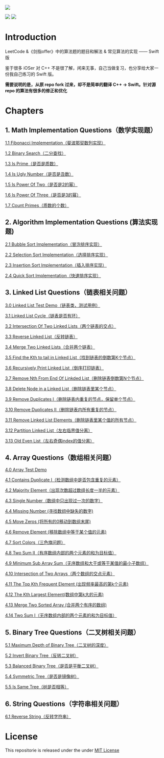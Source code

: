 ![](res/header.png)

![](https://img.shields.io/badge/language-swift4-orange.svg)
![](https://img.shields.io/badge/judgement-passing-brightgreen.svg)


# Introduction

LeetCode &《剑指offer》中的算法题的题目和解法 & 常见算法的实现 —— Swift 版

鉴于很多 iOSer 对 C++ 不是很了解，闲来无事，自己当做复习，也分享给大家一份我自己练习的 Swift 版。

**需要说明的是，从原 repo fork 过来，却不是简单的翻译 C++ -> Swift。针对源 repo 的算法有很多的修正和优化**

# Chapters

## 1. Math  Implementation Questions（数学实现题）

[1.1 Fibonacci Implementation（斐波那契数列实现）](/%5B1%5D.%20Math%20Implementation/1.1%20Fibonacci%20Implementation)

[1.2 Binary Search（二分查找）](/%5B1%5D.%20Math%20Implementation/1.2%20Binary%20Search)

[1.3 Is Prime（是否是质数）](/%5B1%5D.%20Math%20Implementation/1.3%20Is%20Prime)

[1.4 Is Ugly Number（是否是丑数）](/%5B1%5D.%20Math%20Implementation/1.4%20Is%20Ugly%20Number)

[1.5 Is Power Of Two（是否是2的幂）](/%5B1%5D.%20Math%20Implementation/1.5%20Is%20Power%20Of%20Two)

[1.6 Is Power Of Three（是否是3的幂）](/%5B1%5D.%20Math%20Implementation/1.6%20Is%20Power%20Of%20Three)

[1.7 Count Primes（质数的个数）](/%5B1%5D.%20Math%20Implementation/1.7%20Count%20Primes)


## 2. Algorithm Implementation Questions (算法实现题)

[2.1 Bubble Sort Implementation（冒泡排序实现）](/%5B2%5D.%20Algorithm%20Implementation/2.1%20Bubble%20Sort%20Implementation)

[2.2 Selection Sort Implementation（选择排序实现）](/%5B2%5D.%20Algorithm%20Implementation/2.2%20Selection%20Sort%20Implementation)

[2.3 Insertion Sort Implementation（插入排序实现）](/%5B2%5D.%20Algorithm%20Implementation/2.3%20Insertion%20Sort%20Implementation)

[2.4 Quick Sort Implementation（快速排序实现）](/%5B2%5D.%20Algorithm%20Implementation/2.4%20Quick%20Sort%20Implementation)


## 3. Linked List Questions（链表相关问题）

[3.0 Linked List Test Demo（链表类，测试用例）](/%5B3%5D.%20Linked%20List/3.0%20Linked%20List%20Test%20Demo)

[3.1 Linked List Cycle（链表是否有环）](/%5B3%5D.%20Linked%20List/3.1%20Linked%20List%20Cycle)

[3.2 Intersection Of Two Linked Lists（两个链表的交点）](/%5B3%5D.%20Linked%20List/3.2%20Intersection%20Of%20Two%20Linked%20Lists)

 [3.3 Reverse Linked List（反转链表）](/%5B3%5D.%20Linked%20List/3.3%20Reverse%20Linked%20List)

[3.4 Merge Two Linked Lists（合并两个链表）](/%5B3%5D.%20Linked%20List/3.4%20Merge%20Two%20Linked%20Lists)

[3.5 Find the Kth to tail in Linked List（找到链表的倒数第K个节点）](/%5B3%5D.%20Linked%20List/3.5%20Find%20the%20Kth%20to%20tail%20in%20Linked%20List)

[3.6 Recursively Print Linked List（倒序打印链表）](/%5B3%5D.%20Linked%20List/3.6%20Recursively%20Print%20Linked%20List%20)

[3.7 Remove Nth From End Of Linkded List（删除链表倒数第N个节点）](/%5B3%5D.%20Linked%20List/3.7%20Remove%20Nth%20From%20End%20Of%20Linkded%20List)

[3.8 Delete Node in a Linked List（删除链表里某个节点）](/%5B3%5D.%20Linked%20List/3.8%20Delete%20Node%20in%20a%20Linked%20List/)

[3.9 Remove Duplicates I（删除链表内重复的节点，保留单个节点）](/%5B3%5D.%20Linked%20List/3.9%20Remove%20Duplicates%20I)

[3.10 Remove Duplicates II（删除链表内所有重复的节点）](/%5B3%5D.%20Linked%20List/3.10%20Remove%20Duplicates%20II)

[3.11 Remove Linked List Elements（删除链表里某个值的所有节点）](/%5B3%5D.%20Linked%20List/3.11%20Remove%20Linked%20List%20Elements)

[3.12 Partition Linked List（左右临界值分离）](/%5B3%5D.%20Linked%20List/3.12%20Partition%20Linked%20List)

[3.13 Old Even List（左右奇偶index的值分离）](/%5B3%5D.%20Linked%20List/3.13%20Old%20Evem%20List)

## 4. Array Questions（数组相关问题）

[4.0 Array Test Demo](/%5B4%5D.%20Array/4.0%20Array%20Test%20demo)

[4.1 Contains Duplicate I（检测数组中是否包含重复的元素）](/%5B4%5D.%20Array/4.1%20Contains%20Duplicate%20I)

[4.2 Majority Element（出现次数超过数组长度一半的元素）](/%5B4%5D.%20Array/4.2%20Majority%20Element)

[4.3 Single Number（数组中只出现过一次的数字）](/%5B4%5D.%20Array/4.3%20Single%20Number)

[4.4 Missing Number (寻找数组中缺失的数字)](/%5B4%5D.%20Array/4.4%20Missing%20Number)

[4.5 Move Zeros (将所有的0移动到数组末尾)](/%5B4%5D.%20Array/4.5%20Move%20Zeros)

[4.6 Remove Element (移除数组中等于某个值的元素)](/%5B4%5D.%20Array/4.6%20Remove%20Element)

[4.7 Sort Colors（三色旗问题）](/%5B4%5D.%20Array/4.7%20Sort%20Colors)

[4.8 Two Sum II（有序数组内部的两个元素的和为目标值）](/%5B4%5D.%20Array/4.8%20Two%20Sum%20II)

[4.9 Minimum Sub Array Sum（无序数组和大于或等于某值的最小子数组）](/%5B4%5D.%20Array/4.9%20Minimum%20Sub%20Array%20Sum)

[4.10 Intersection of Two Arrays（两个数组的交点元素）](/%5B4%5D.%20Array/4.10%20Intersection%20of%20Two%20Arrays)

[4.11 The Top Kth Frequent Element  (出现频率最高的第k个元素)](/%5B4%5D.%20Array/4.11%20The%20Top%20Kth%20Frequent%20Element )

[4.12 The Kth Largest Element(数组中第k大的元素)](/%5B4%5D.%20Array/4.12%20The%20Kth%20Largest%20Element)

[4.13 Merge Two Sorted Array (合并两个有序的数组)](/%5B4%5D.%20Array/4.13%20Merge%20Two%20Sorted%20Array)

[4.14 Two Sum I（无序数组内部的两个元素的和为目标值）](/%5B4%5D.%20Array/4.14%20Two%20Sum%20I)

## 5. Binary Tree Questions（二叉树相关问题）

[5.1 Maximum Depth of Binary Tree（二叉树的深度）](/%5B5%5D.%20Tree/5.1%20Maximum%20Depth%20Of%20Binary%20Tree)

[5.2 Invert Binary Tree（反转二叉树）](/%5B5%5D.%20Tree/5.2%20Invert%20Binary%20Tree)

[5.3 Balanced Binary Tree（是否是平衡二叉树）](/%5B5%5D.%20Tree/5.3%20Balanced%20Binary%20Tree)

[5.4 Symmetric Tree（是否是镜像树）](/%5B5%5D.%20Tree/5.4%20Symmetric%20Tree)

[5.5 Is Same Tree（树是否相等）](/%5B5%5D.%20Tree/5.5%20Is%20Same%20Tree)

## 6. String Questions（字符串相关问题）

[6.1 Reverse String（反转字符串）](/%5B5%6D.%20String/6.1%20Reverse%20String)

# License

This repositorie is released under the under [MIT License](https://github.com/knightsj/awesome-algorithm-question-solution/blob/master/LICENSE)

